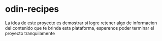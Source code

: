 # odin-recipes

La idea de este proyecto es demostrar si logre retener algo de informacion del contenido que te brinda esta plataforma, esperenos poder terminar el proyecto tranquilamente

